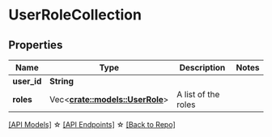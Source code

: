# UserRoleCollection

## Properties

Name | Type | Description | Notes
------------ | ------------- | ------------- | -------------
**user_id** | **String** |  | 
**roles** | Vec<**[crate::models::UserRole](UserRole.md)**> | A list of the roles | 

[[API Models]](./README.md#documentation-for-models) ☆ [[API Endpoints]](./README.md#documentation-for-api-endpoints) ☆ [[Back to Repo]](../README.md)



